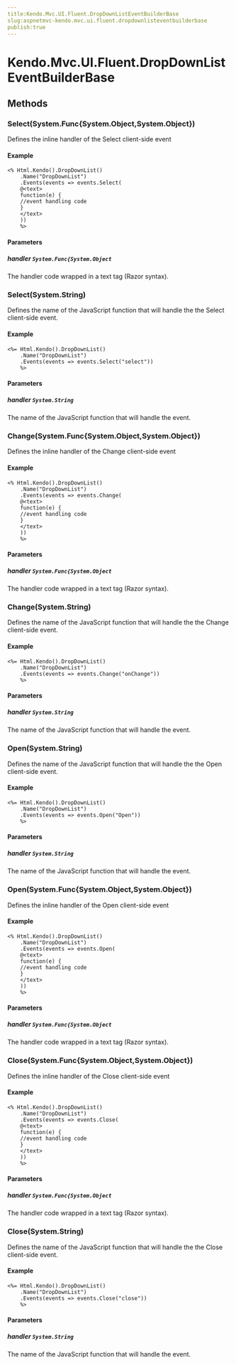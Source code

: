 ```yaml
---
title:Kendo.Mvc.UI.Fluent.DropDownListEventBuilderBase
slug:aspnetmvc-kendo.mvc.ui.fluent.dropdownlisteventbuilderbase
publish:true
---
```


# Kendo.Mvc.UI.Fluent.DropDownListEventBuilderBase

## Methods

### Select(System.Func{System.Object,System.Object})
Defines the inline handler of the Select client-side event

#### Example
    <% Html.Kendo().DropDownList()
        .Name("DropDownList")
        .Events(events => events.Select(
        @<text>
        function(e) {
        //event handling code
        }
        </text>
        ))
        %>

#### Parameters

##### handler `System.Func{System.Object`
The handler code wrapped in a text tag (Razor syntax).

### Select(System.String)
Defines the name of the JavaScript function that will handle the the Select client-side event.

#### Example
    <%= Html.Kendo().DropDownList()
        .Name("DropDownList")
        .Events(events => events.Select("select"))
        %>

#### Parameters

##### handler `System.String`
The name of the JavaScript function that will handle the event.

### Change(System.Func{System.Object,System.Object})
Defines the inline handler of the Change client-side event

#### Example
    <% Html.Kendo().DropDownList()
        .Name("DropDownList")
        .Events(events => events.Change(
        @<text>
        function(e) {
        //event handling code
        }
        </text>
        ))
        %>

#### Parameters

##### handler `System.Func{System.Object`
The handler code wrapped in a text tag (Razor syntax).

### Change(System.String)
Defines the name of the JavaScript function that will handle the the Change client-side event.

#### Example
    <%= Html.Kendo().DropDownList()
        .Name("DropDownList")
        .Events(events => events.Change("onChange"))
        %>

#### Parameters

##### handler `System.String`
The name of the JavaScript function that will handle the event.

### Open(System.String)
Defines the name of the JavaScript function that will handle the the Open client-side event.

#### Example
    <%= Html.Kendo().DropDownList()
        .Name("DropDownList")
        .Events(events => events.Open("Open"))
        %>

#### Parameters

##### handler `System.String`
The name of the JavaScript function that will handle the event.

### Open(System.Func{System.Object,System.Object})
Defines the inline handler of the Open client-side event

#### Example
    <% Html.Kendo().DropDownList()
        .Name("DropDownList")
        .Events(events => events.Open(
        @<text>
        function(e) {
        //event handling code
        }
        </text>
        ))
        %>

#### Parameters

##### handler `System.Func{System.Object`
The handler code wrapped in a text tag (Razor syntax).

### Close(System.Func{System.Object,System.Object})
Defines the inline handler of the Close client-side event

#### Example
    <% Html.Kendo().DropDownList()
        .Name("DropDownList")
        .Events(events => events.Close(
        @<text>
        function(e) {
        //event handling code
        }
        </text>
        ))
        %>

#### Parameters

##### handler `System.Func{System.Object`
The handler code wrapped in a text tag (Razor syntax).

### Close(System.String)
Defines the name of the JavaScript function that will handle the the Close client-side event.

#### Example
    <%= Html.Kendo().DropDownList()
        .Name("DropDownList")
        .Events(events => events.Close("close"))
        %>

#### Parameters

##### handler `System.String`
The name of the JavaScript function that will handle the event.